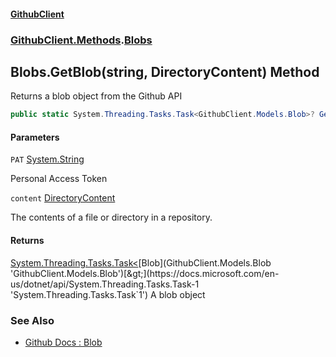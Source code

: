 #### [GithubClient](index 'index')
### [GithubClient.Methods](GithubClient.Methods 'GithubClient.Methods').[Blobs](GithubClient.Methods.Blobs 'GithubClient.Methods.Blobs')

## Blobs.GetBlob(string, DirectoryContent) Method

Returns a blob object from the Github API

```csharp
public static System.Threading.Tasks.Task<GithubClient.Models.Blob>? GetBlob(string PAT, GithubClient.Models.DirectoryContent content);
```
#### Parameters

<a name='GithubClient.Methods.Blobs.GetBlob(string,GithubClient.Models.DirectoryContent).PAT'></a>

`PAT` [System.String](https://docs.microsoft.com/en-us/dotnet/api/System.String 'System.String')

Personal Access Token

<a name='GithubClient.Methods.Blobs.GetBlob(string,GithubClient.Models.DirectoryContent).content'></a>

`content` [DirectoryContent](GithubClient.Models.DirectoryContent 'GithubClient.Models.DirectoryContent')

The contents of a file or directory in a repository.

#### Returns
[System.Threading.Tasks.Task&lt;](https://docs.microsoft.com/en-us/dotnet/api/System.Threading.Tasks.Task-1 'System.Threading.Tasks.Task`1')[Blob](GithubClient.Models.Blob 'GithubClient.Models.Blob')[&gt;](https://docs.microsoft.com/en-us/dotnet/api/System.Threading.Tasks.Task-1 'System.Threading.Tasks.Task`1')
A blob object

### See Also
- [Github Docs : Blob](https://docs.github.com/en/rest/git/blobs 'https://docs.github.com/en/rest/git/blobs')
